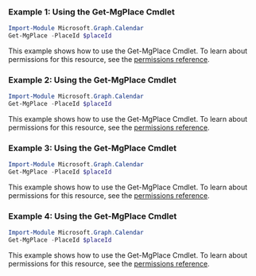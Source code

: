 ### Example 1: Using the Get-MgPlace Cmdlet
```powershell
Import-Module Microsoft.Graph.Calendar
Get-MgPlace -PlaceId $placeId
```
This example shows how to use the Get-MgPlace Cmdlet.
To learn about permissions for this resource, see the [permissions reference](/graph/permissions-reference).
### Example 2: Using the Get-MgPlace Cmdlet
```powershell
Import-Module Microsoft.Graph.Calendar
Get-MgPlace -PlaceId $placeId
```
This example shows how to use the Get-MgPlace Cmdlet.
To learn about permissions for this resource, see the [permissions reference](/graph/permissions-reference).
### Example 3: Using the Get-MgPlace Cmdlet
```powershell
Import-Module Microsoft.Graph.Calendar
Get-MgPlace -PlaceId $placeId
```
This example shows how to use the Get-MgPlace Cmdlet.
To learn about permissions for this resource, see the [permissions reference](/graph/permissions-reference).
### Example 4: Using the Get-MgPlace Cmdlet
```powershell
Import-Module Microsoft.Graph.Calendar
Get-MgPlace -PlaceId $placeId
```
This example shows how to use the Get-MgPlace Cmdlet.
To learn about permissions for this resource, see the [permissions reference](/graph/permissions-reference).
